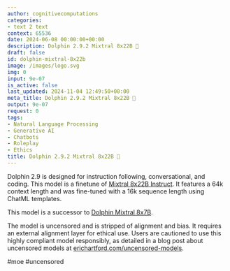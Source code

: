 ```yaml
---
author: cognitivecomputations
categories:
- text 2 text
context: 65536
date: 2024-06-08 00:00:00+00:00
description: Dolphin 2.9.2 Mixtral 8x22B 🐬
draft: false
id: dolphin-mixtral-8x22b
image: /images/logo.svg
img: 0
input: 9e-07
is_active: false
last_updated: 2024-11-04 12:49:50+00:00
meta_title: Dolphin 2.9.2 Mixtral 8x22B 🐬
output: 9e-07
request: 0
tags:
- Natural Language Processing
- Generative AI
- Chatbots
- Roleplay
- Ethics
title: Dolphin 2.9.2 Mixtral 8x22B 🐬
---
```




Dolphin 2.9 is designed for instruction following, conversational, and coding. This model is a finetune of [Mixtral 8x22B Instruct](/mistralai/mixtral-8x22b-instruct). It features a 64k context length and was fine-tuned with a 16k sequence length using ChatML templates.

This model is a successor to [Dolphin Mixtral 8x7B](/cognitivecomputations/dolphin-mixtral-8x7b).

The model is uncensored and is stripped of alignment and bias. It requires an external alignment layer for ethical use. Users are cautioned to use this highly compliant model responsibly, as detailed in a blog post about uncensored models at [erichartford.com/uncensored-models](https://erichartford.com/uncensored-models).

#moe #uncensored

